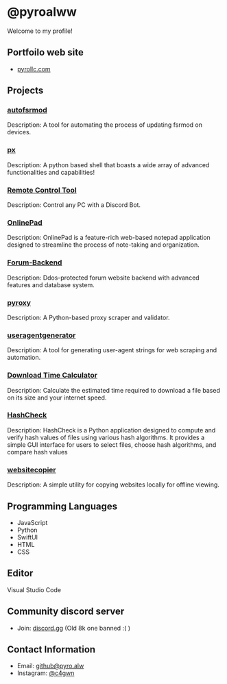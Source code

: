 # @pyroalww

Welcome to my profile!
## Portfoilo web site
-  [pyrollc.com](https://pyrollc.com.tr)
## Projects

### [autofsrmod](https://github.com/pyroalww/autofsrmod)
Description: A tool for automating the process of updating fsrmod on devices.

### [px](https://github.com/pyroalww/px)
Description: A python based shell that boasts a wide array of advanced functionalities and capabilities!

### [Remote Control Tool](https://github.com/pyroalww/remote-control-tool)
Description: Control any PC with a Discord Bot. 

### [OnlinePad](https://github.com/pyroalww/OnlinePad)
Description: OnlinePad is a feature-rich web-based notepad application designed to streamline the process of note-taking and organization. 

### [Forum-Backend](https://github.com/pyroalww/Forum-Backend)
Description: Ddos-protected forum website backend with advanced features and database system.

### [pyroxy](https://github.com/pyroalww/pyroxy)
Description: A Python-based proxy scraper and validator.

### [useragentgenerator](https://github.com/pyroalww/useragentgenerator)
Description: A tool for generating user-agent strings for web scraping and automation.

### [Download Time Calculator](https://github.com/pyroalww/downloadtimecalculator)
Description: Calculate the estimated time required to download a file based on its size and your internet speed.

### [HashCheck](https://github.com/pyroalww/HashCheck/tree/main)
Description: HashCheck is a Python application designed to compute and verify hash values of files using various hash algorithms. It provides a simple GUI interface for users to select files, choose hash algorithms, and compare hash values

### [websitecopier](https://github.com/pyroalww/websitecopier)
Description: A simple utility for copying websites locally for offline viewing.

## Programming Languages

- JavaScript
- Python
- SwiftUI
- HTML
- CSS

## Editor

Visual Studio Code

## Community discord server
- Join: [discord.gg](https://discord.gg/xN6fqNTbEa) (Old 8k one banned :( )

## Contact Information

- Email: [github@pyro.alw](mailto:lolpyro@proton.me)
- Instagram: [@c4gwn](https:/instagram.com/c4gwn)

